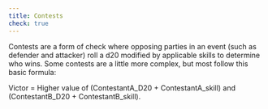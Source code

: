 ```yaml
---
title: Contests
check: true
---
```

Contests are a form of check where opposing parties in an event (such as defender and attacker) roll a d20 modified by applicable skills to determine who wins. Some contests are a little more complex, but most follow this basic formula:

Victor = Higher value of (ContestantA_D20 + ContestantA_skill) and (ContestantB_D20 + ContestantB_skill).
